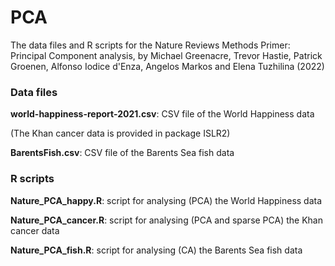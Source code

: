 # PCA
The data files and R scripts for the Nature Reviews Methods Primer: Principal Component analysis, by Michael Greenacre, Trevor Hastie, Patrick Groenen, Alfonso Iodice d'Enza, Angelos Markos and Elena Tuzhilina (2022)

### Data files

**world-happiness-report-2021.csv**: CSV file of the World Happiness data

(The Khan cancer data is provided in package ISLR2)

**BarentsFish.csv**: CSV file of the Barents Sea fish data


### R scripts

**Nature_PCA_happy.R**: script for analysing (PCA) the World Happiness data

**Nature_PCA_cancer.R**: script for analysing (PCA and sparse PCA) the Khan cancer data

**Nature_PCA_fish.R**: script for analysing (CA) the Barents Sea fish data

